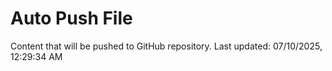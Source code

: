 # Auto Push File

Content that will be pushed to GitHub repository.
Last updated: 07/10/2025, 12:29:34 AM
